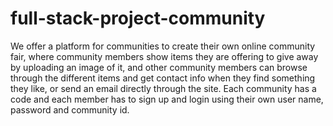 # full-stack-project-community
We offer a platform for communities to create their own online community fair, where community members show items they are offering to give away by uploading an image of it, 
and other community members can browse through the different items and get contact info when they find something they like, or send an email directly through the site.
Each community has a code and each member has to sign up and login using their own user name, password and community id.
